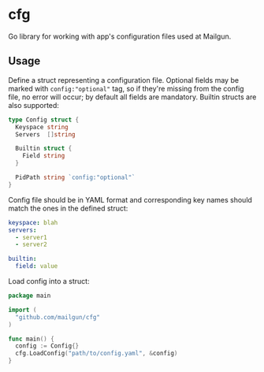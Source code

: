 cfg
===

Go library for working with app's configuration files used at Mailgun.

Usage
-----

Define a struct representing a configuration file. Optional fields may be marked with `config:"optional"` tag, so if they're missing from the config file, no error will occur; by default all fields are mandatory. Builtin structs are also supported:

```go
type Config struct {
  Keyspace string
  Servers  []string

  Builtin struct {
    Field string
  }

  PidPath string `config:"optional"`
}
```

Config file should be in YAML format and corresponding key names should match the ones in the defined struct:

```yaml
keyspace: blah
servers:
  - server1
  - server2

builtin:
  field: value
```

Load config into a struct:

```go
package main

import (
  "github.com/mailgun/cfg"
)

func main() {
  config := Config{}
  cfg.LoadConfig("path/to/config.yaml", &config)
}
```
